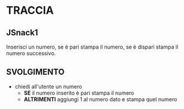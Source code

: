 # TRACCIA

## JSnack1

Inserisci un numero, se è pari stampa il numero, se è dispari stampa il numero successivo.

## SVOLGIMENTO

- chiedi all'utente un numero
  - **SE** il numero inserito è pari stampa il numero
  - **ALTRIMENTI** aggiungi 1 al numero dato e stampa quel numero
